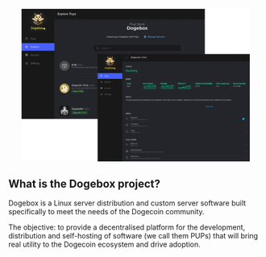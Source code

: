 <p><img src="images/dogebox-logo.png" alt="DogeBox - Dogecoin Blockchain in a Box" width="90%" style="margin-left: 5%;"/></p>

## What is the Dogebox project?

Dogebox is a Linux server distribution and custom server software built
specifically to meet the needs of the Dogecoin community.

The objective: to provide a decentralised platform for the development, 
distribution and self-hosting of software (we call them PUPs) that will 
bring real utility to the Dogecoin ecosystem and drive adoption.


